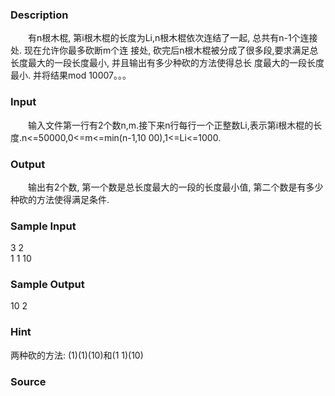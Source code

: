 
### Description
　　有n根木棍, 第i根木棍的长度为Li,n根木棍依次连结了一起, 总共有n-1个连接处. 现在允许你最多砍断m个连
接处, 砍完后n根木棍被分成了很多段,要求满足总长度最大的一段长度最小, 并且输出有多少种砍的方法使得总长
度最大的一段长度最小. 并将结果mod 10007。。。
### Input
　　输入文件第一行有2个数n,m.接下来n行每行一个正整数Li,表示第i根木棍的长度.n<=50000,0<=m<=min(n-1,10
00),1<=Li<=1000.
### Output
　　输出有2个数, 第一个数是总长度最大的一段的长度最小值, 第二个数是有多少种砍的方法使得满足条件.
### Sample Input
3 2                           
1 
1
10
### Sample Output
10 2
### Hint
两种砍的方法: (1)(1)(10)和(1 1)(10)
### Source
